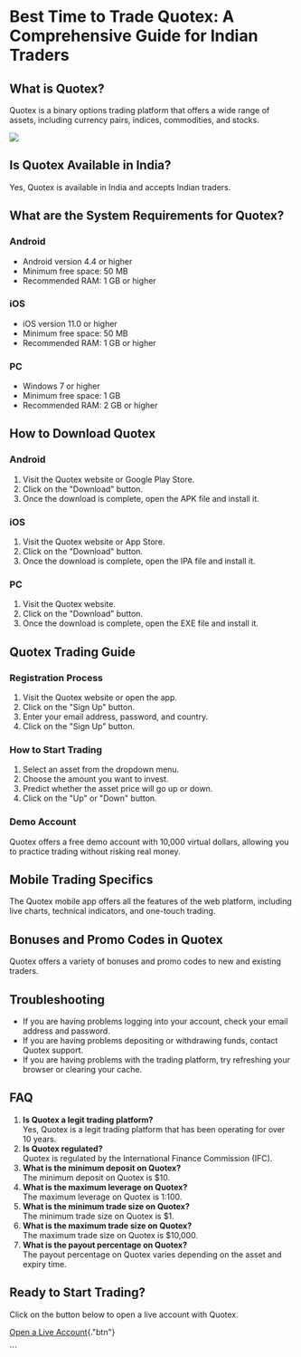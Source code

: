 # Best Time to Trade Quotex: A Comprehensive Guide for Indian Traders

## What is Quotex?

Quotex is a binary options trading platform that offers a wide range of
assets, including currency pairs, indices, commodities, and stocks.

[![](https://static.quotex.io/files/4_en/300_250.jpg)](https://traff.sbs/brokerqxlid)

## Is Quotex Available in India?

Yes, Quotex is available in India and accepts Indian traders.

## What are the System Requirements for Quotex?

### Android

-   Android version 4.4 or higher
-   Minimum free space: 50 MB
-   Recommended RAM: 1 GB or higher

### iOS

-   iOS version 11.0 or higher
-   Minimum free space: 50 MB
-   Recommended RAM: 1 GB or higher

### PC

-   Windows 7 or higher
-   Minimum free space: 1 GB
-   Recommended RAM: 2 GB or higher

## How to Download Quotex

### Android

1.  Visit the Quotex website or Google Play Store.
2.  Click on the "Download" button.
3.  Once the download is complete, open the APK file and install it.

### iOS

1.  Visit the Quotex website or App Store.
2.  Click on the "Download" button.
3.  Once the download is complete, open the IPA file and install it.

### PC

1.  Visit the Quotex website.
2.  Click on the "Download" button.
3.  Once the download is complete, open the EXE file and install it.

## Quotex Trading Guide

### Registration Process

1.  Visit the Quotex website or open the app.
2.  Click on the "Sign Up" button.
3.  Enter your email address, password, and country.
4.  Click on the "Sign Up" button.

### How to Start Trading

1.  Select an asset from the dropdown menu.
2.  Choose the amount you want to invest.
3.  Predict whether the asset price will go up or down.
4.  Click on the "Up" or "Down" button.

### Demo Account

Quotex offers a free demo account with 10,000 virtual dollars, allowing
you to practice trading without risking real money.

## Mobile Trading Specifics

The Quotex mobile app offers all the features of the web platform,
including live charts, technical indicators, and one-touch trading.

## Bonuses and Promo Codes in Quotex

Quotex offers a variety of bonuses and promo codes to new and existing
traders.

## Troubleshooting

-   If you are having problems logging into your account, check your
    email address and password.
-   If you are having problems depositing or withdrawing funds, contact
    Quotex support.
-   If you are having problems with the trading platform, try refreshing
    your browser or clearing your cache.

## FAQ

1.  **Is Quotex a legit trading platform?**\
    Yes, Quotex is a legit trading platform that has been operating for
    over 10 years.
2.  **Is Quotex regulated?**\
    Quotex is regulated by the International Finance Commission (IFC).
3.  **What is the minimum deposit on Quotex?**\
    The minimum deposit on Quotex is \$10.
4.  **What is the maximum leverage on Quotex?**\
    The maximum leverage on Quotex is 1:100.
5.  **What is the minimum trade size on Quotex?**\
    The minimum trade size on Quotex is \$1.
6.  **What is the maximum trade size on Quotex?**\
    The maximum trade size on Quotex is \$10,000.
7.  **What is the payout percentage on Quotex?**\
    The payout percentage on Quotex varies depending on the asset and
    expiry time.

## Ready to Start Trading?

Click on the button below to open a live account with Quotex.

[Open a Live
Account](\%22https://traff.sbs/brokerqxlid\%22){."btn"}

\`\`\`

